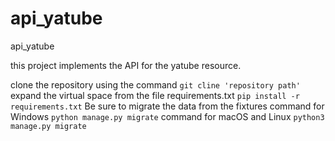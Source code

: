 # api_yatube
api_yatube

this project implements the API for the yatube resource.

clone the repository using the command
```git cline 'repository path'```
expand the virtual space from the file requirements.txt
```pip install -r requirements.txt```
Be sure to migrate the data from the fixtures
command for Windows
```python manage.py migrate```
command for macOS and Linux
```python3 manage.py migrate```